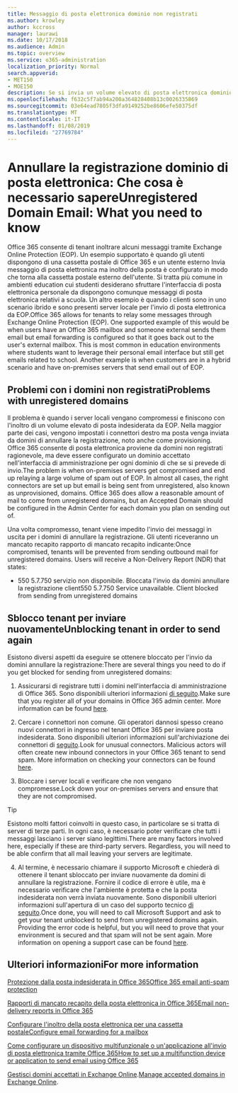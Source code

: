 ```yaml
---
title: Messaggio di posta elettronica dominio non registrati
ms.author: krowley
author: kccross
manager: laurawi
ms.date: 10/17/2018
ms.audience: Admin
ms.topic: overview
ms.service: o365-administration
localization_priority: Normal
search.appverid:
- MET150
- MOE150
description: Se si invia un volume elevato di posta elettronica dominio annullare la registrazione, si corre il rischio della posta elettronica Guida bloccato. In questo articolo per ulteriori informazioni.
ms.openlocfilehash: f632c5f7ab94a200a364828408b13c0026335869
ms.sourcegitcommit: 03e64ead7805f3dfa9149252be8606efe50375df
ms.translationtype: MT
ms.contentlocale: it-IT
ms.lasthandoff: 01/08/2019
ms.locfileid: "27769784"
---
```

# <a name="unregistered-domain-email-what-you-need-to-know"></a><span data-ttu-id="c97f7-104">Annullare la registrazione dominio di posta elettronica: Che cosa è necessario sapere</span><span class="sxs-lookup"><span data-stu-id="c97f7-104">Unregistered Domain Email: What you need to know</span></span>

<span data-ttu-id="c97f7-p102">Office 365 consente di tenant inoltrare alcuni messaggi tramite Exchange Online Protection (EOP). Un esempio supportato è quando gli utenti dispongono di una cassetta postale di Office 365 e un utente esterno Invia messaggio di posta elettronica ma inoltro della posta è configurato in modo che torna alla cassetta postale esterno dell'utente. Si tratta più comune in ambienti education cui studenti desiderano sfruttare l'interfaccia di posta elettronica personale da dispongono comunque messaggi di posta elettronica relativi a scuola. Un altro esempio è quando i clienti sono in uno scenario ibrido e sono presenti server locale per l'invio di posta elettronica da EOP.</span><span class="sxs-lookup"><span data-stu-id="c97f7-p102">Office 365 allows for tenants to relay some messages through Exchange Online Protection (EOP). One supported example of this would be when users have an Office 365 mailbox and someone external sends them email but email forwarding is configured so that it goes back out to the user's external mailbox. This is most common in education environments where students want to leverage their personal email interface but still get emails related to school. Another example is when customers are in a hybrid scenario and have on-premises servers that send email out of EOP.</span></span>

## <a name="problems-with-unregistered-domains"></a><span data-ttu-id="c97f7-109">Problemi con i domini non registrati</span><span class="sxs-lookup"><span data-stu-id="c97f7-109">Problems with unregistered domains</span></span>

<span data-ttu-id="c97f7-p103">Il problema è quando i server locali vengano compromessi e finiscono con l'inoltro di un volume elevato di posta indesiderata da EOP. Nella maggior parte dei casi, vengono impostati i connettori destro ma posta venga inviata da domini di annullare la registrazione, noto anche come provisioning. Office 365 consente di posta elettronica proviene da domini non registrati ragionevole, ma deve essere configurato un dominio accettato nell'interfaccia di amministrazione per ogni dominio di che se si prevede di invio.</span><span class="sxs-lookup"><span data-stu-id="c97f7-p103">The problem is when on-premises servers get compromised and end up relaying a large volume of spam out of EOP. In almost all cases, the right connectors are set up but email is being sent from unregistered, also known as unprovisioned, domains. Office 365 does allow a reasonable amount of mail to come from unregistered domains, but an Accepted Domain should be configured in the Admin Center for each domain you plan on sending out of.</span></span>

<span data-ttu-id="c97f7-p104">Una volta compromesso, tenant viene impedito l'invio dei messaggi in uscita per i domini di annullare la registrazione. Gli utenti riceveranno un mancato recapito rapporto di mancato recapito indicante:</span><span class="sxs-lookup"><span data-stu-id="c97f7-p104">Once compromised, tenants will be prevented from sending outbound mail for unregistered domains. Users will receive a Non-Delivery Report (NDR) that states:</span></span>

- <span data-ttu-id="c97f7-p105">550 5.7.750 servizio non disponibile. Bloccata l'invio da domini annullare la registrazione client</span><span class="sxs-lookup"><span data-stu-id="c97f7-p105">550 5.7.750 Service unavailable. Client blocked from sending from unregistered domains</span></span>

## <a name="unblocking-tenant-in-order-to-send-again"></a><span data-ttu-id="c97f7-117">Sblocco tenant per inviare nuovamente</span><span class="sxs-lookup"><span data-stu-id="c97f7-117">Unblocking tenant in order to send again</span></span>

<span data-ttu-id="c97f7-118">Esistono diversi aspetti da eseguire se ottenere bloccato per l'invio da domini annullare la registrazione:</span><span class="sxs-lookup"><span data-stu-id="c97f7-118">There are several things you need to do if you get blocked for sending from unregistered domains:</span></span>

1. <span data-ttu-id="c97f7-p106">Assicurarsi di registrare tutti i domini nell'interfaccia di amministrazione di Office 365. Sono disponibili ulteriori informazioni [di seguito](https://docs.microsoft.com/en-us/exchange/mail-flow-best-practices/manage-accepted-domains/manage-accepted-domains).</span><span class="sxs-lookup"><span data-stu-id="c97f7-p106">Make sure that you register all of your domains in Office 365 admin center. More information can be found [here](https://docs.microsoft.com/en-us/exchange/mail-flow-best-practices/manage-accepted-domains/manage-accepted-domains).</span></span>

2. <span data-ttu-id="c97f7-p107">Cercare i connettori non comune. Gli operatori dannosi spesso creano nuovi connettori in ingresso nel tenant Office 365 per inviare posta indesiderata. Sono disponibili ulteriori informazioni sull'archiviazione dei connettori di [seguito](https://docs.microsoft.com/en-us/powershell/module/exchange/mail-flow/get-inboundconnector?view=exchange-ps).</span><span class="sxs-lookup"><span data-stu-id="c97f7-p107">Look for unusual connectors. Malicious actors will often create new inbound connectors in your Office 365 tenant to send spam. More information on checking your connectors can be found [here](https://docs.microsoft.com/en-us/powershell/module/exchange/mail-flow/get-inboundconnector?view=exchange-ps).</span></span> 

3. <span data-ttu-id="c97f7-124">Bloccare i server locali e verificare che non vengano compromesse.</span><span class="sxs-lookup"><span data-stu-id="c97f7-124">Lock down your on-premises servers and ensure that they are not compromised.</span></span>

> [!TIP]
> <span data-ttu-id="c97f7-p108">Esistono molti fattori coinvolti in questo caso, in particolare se si tratta di server di terze parti. In ogni caso, è necessario poter verificare che tutti i messaggi lasciano i server siano legittimi.</span><span class="sxs-lookup"><span data-stu-id="c97f7-p108">There are many factors involved here, especially if these are third-party servers. Regardless, you will need to be able confirm that  all mail leaving your servers are legitimate.</span></span>

4. <span data-ttu-id="c97f7-p109">Al termine, è necessario chiamare il supporto Microsoft e chiederà di ottenere il tenant sbloccato per inviare nuovamente da domini di annullare la registrazione.  Fornire il codice di errore è utile, ma è necessario verificare che l'ambiente è protetta e che la posta indesiderata non verrà inviata nuovamente. Sono disponibili ulteriori informazioni sull'apertura di un caso del supporto tecnico [di seguito](https://support.office.com/en-us/article/Contact-support-for-business-products-Admin-Help-32a17ca7-6fa0-4870-8a8d-e25ba4ccfd4b#ID0EAADAAA=online).</span><span class="sxs-lookup"><span data-stu-id="c97f7-p109">Once done, you will need to call Microsoft Support and ask to get your tenant unblocked to send from unregistered domains again.  Providing the error code is helpful, but you will need to prove that your environment is secured and that spam will not be sent again. More information on opening a support case can be found [here](https://support.office.com/en-us/article/Contact-support-for-business-products-Admin-Help-32a17ca7-6fa0-4870-8a8d-e25ba4ccfd4b#ID0EAADAAA=online).</span></span>
  
## <a name="for-more-information"></a><span data-ttu-id="c97f7-130">Ulteriori informazioni</span><span class="sxs-lookup"><span data-stu-id="c97f7-130">For more information</span></span>

[<span data-ttu-id="c97f7-131">Protezione dalla posta indesiderata in Office 365</span><span class="sxs-lookup"><span data-stu-id="c97f7-131">Office 365 email anti-spam protection</span></span>](anti-spam-protection.md)

[<span data-ttu-id="c97f7-132">Rapporti di mancato recapito della posta elettronica in Office 365</span><span class="sxs-lookup"><span data-stu-id="c97f7-132">Email non-delivery reports in Office 365</span></span>](https://support.office.com/article/email-non-delivery-reports-in-office-365-51daa6b9-2e35-49c4-a0c9-df85bf8533c3)

[<span data-ttu-id="c97f7-133">Configurare l'inoltro della posta elettronica per una cassetta postale</span><span class="sxs-lookup"><span data-stu-id="c97f7-133">Configure email forwarding for a mailbox</span></span>](https://docs.microsoft.com/en-us/exchange/recipients-in-exchange-online/manage-user-mailboxes/configure-email-forwarding)

[<span data-ttu-id="c97f7-134">Come configurare un dispositivo multifunzionale o un'applicazione all'invio di posta elettronica tramite Office 365</span><span class="sxs-lookup"><span data-stu-id="c97f7-134">How to set up a multifunction device or application to send email using Office 365</span></span>](https://support.office.com/en-us/article/How-to-set-up-a-multifunction-device-or-application-to-send-email-using-Office-365-69f58e99-c550-4274-ad18-c805d654b4c4)

<span data-ttu-id="c97f7-135">[Gestisci domini accettati in Exchange Online](https://docs.microsoft.com/en-us/exchange/mail-flow-best-practices/manage-accepted-domains/manage-accepted-domains).</span><span class="sxs-lookup"><span data-stu-id="c97f7-135">[Manage accepted domains in Exchange Online](https://docs.microsoft.com/en-us/exchange/mail-flow-best-practices/manage-accepted-domains/manage-accepted-domains).</span></span>
